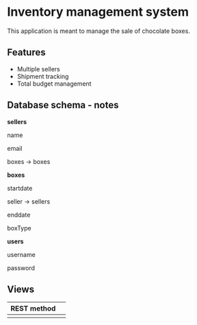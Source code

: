 # Inventory management system

This application is meant to manage the sale of chocolate boxes.

## Features

- Multiple sellers
- Shipment tracking
- Total budget management


## Database schema - notes

**sellers**

name

email

boxes -> boxes


**boxes**

startdate

seller -> sellers

enddate

boxType

**users**

username

password

## Views

| REST method |  |
|---|---|
|  |  |
